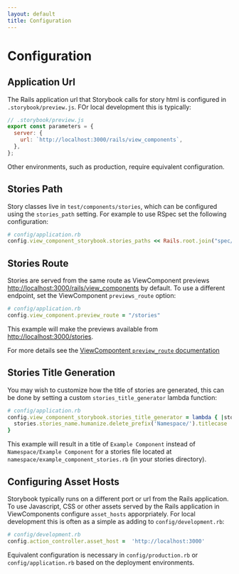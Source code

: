 ```yaml
---
layout: default
title: Configuration
---
```


# Configuration

## Application Url

The Rails application url that Storybook calls for story html is configured in `.storybook/preview.js`.
FOr local development this is typically:

```javascript
// .storybook/preview.js
export const parameters = {
  server: {
    url: `http://localhost:3000/rails/view_components`,
  },
};
```

Other environments, such as production, require equivalent configuration.

## Stories Path

Story classes live in `test/components/stories`, which can be configured using the `stories_path` setting. For example to use RSpec set the following configuration:

```ruby
# config/application.rb
config.view_component_storybook.stories_paths << Rails.root.join("spec/components/stories")
```

## Stories Route

Stories are served from the same route as ViewComponent previews <http://localhost:3000/rails/view_components> by default. To use a different endpoint, set the ViewComponent `previews_route` option:

```ruby
# config/application.rb
config.view_component.preview_route = "/stories"
```

This example will make the previews available from <http://localhost:3000/stories>.

For more details see the [ViewCompontent `preview_route` documentation](https://viewcomponent.org/api.html#preview_route--string)

## Stories Title Generation

You may wish to customize how the title of stories are generated, this can be done by setting a custom `stories_title_generator` lambda function:

```ruby
# config/application.rb
config.view_component_storybook.stories_title_generator = lambda { |stories|
  stories.stories_name.humanize.delete_prefix('Namespace/').titlecase
}
```

This example will result in a title of `Example Component` instead of `Namespace/Example Component` for a stories file located at `namespace/example_component_stories.rb` (in your stories directory).

## Configuring Asset Hosts

Storybook typically runs on a different port or url from the Rails application. To use Javascript, CSS or other assets served by the Rails application in ViewComponents configure `asset_hosts`
apporpriately. For local development this is often as a simple as adding to `config/development.rb`:

```ruby
# config/development.rb
config.action_controller.asset_host =  'http://localhost:3000'
```

Equivalent configuration is necessary in `config/production.rb` or `config/application.rb` based on the deployment environments.
